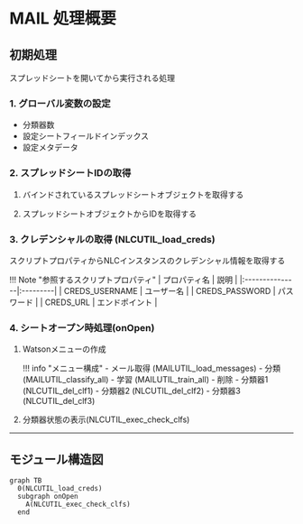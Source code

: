 # MAIL 処理概要

## 初期処理
スプレッドシートを開いてから実行される処理

### 1. グローバル変数の設定

- 分類器数
- 設定シートフィールドインデックス
- 設定メタデータ

### 2. スプレッドシートIDの取得

1. バインドされているスプレッドシートオブジェクトを取得する

1. スプレッドシートオブジェクトからIDを取得する

### 3. クレデンシャルの取得 (NLCUTIL_load_creds)

スクリプトプロパティからNLCインスタンスのクレデンシャル情報を取得する

!!! Note "参照するスクリプトプロパティ"
    | プロパティ名 | 説明 |
    |:---------------|:---------|
    | CREDS_USERNAME | ユーザー名 |
    | CREDS_PASSWORD | パスワード |
    | CREDS_URL | エンドポイント |

### 4. シートオープン時処理(onOpen)

1. Watsonメニューの作成

	!!! info "メニュー構成"
    	- メール取得 (MAILUTIL_load_messages)
		- 分類 (MAILUTIL_classify_all)
		- 学習 (MAILUTIL_train_all)
		- 削除
			- 分類器1 (NLCUTIL_del_clf1)
			- 分類器2 (NLCUTIL_del_clf2)
			- 分類器3 (NLCUTIL_del_clf3)

1. 分類器状態の表示(NLCUTIL_exec_check_clfs)

---

## モジュール構造図
```mermaid
graph TB
  0(NLCUTIL_load_creds)
  subgraph onOpen
  	A(NLCUTIL_exec_check_clfs)
  end
```
